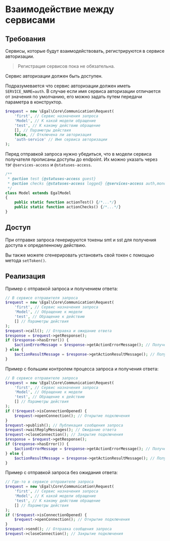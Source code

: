 # Взаимодействие между сервисами

## Требования

Сервисы, которые будут взаимодействовать, регистрируются в сервисе
авторизации.

> Регистрация сервисов пока не обязательна.
<!-- Так нужна или нет регистрация для сервисов? -->

Сервис авторизации должен быть доступен.

Подразумевается что сервис авторизации должен иметь `SERVICE_NAME=auth`. 
В случае если имя сервиса авторизации отличается от значения по умолчанию, его можно задать путем
передачи параметра в конструктор.

```php
$request = new \Egal\Core\Communication\Request(
    'first', // Сервис назначения запроса
    'Model', // К какой модели обращение
    'test', // К какому действию обращение
    [], // Параметры действия
    false, // Отключена ли авторизация
    'auth-service' // Имя сервиса авторизации
);
```

Перед отправкой запроса нужно убедиться, что в модели сервиса получателя прописаны доступы до endpoint.
Их можно указать через тэг `@services-access` и `@statuses-access`.

```php
/**
 * @action test {@statuses-access guest}
 * @action checks {@statuses-access logged} {@services-access auth,monolit}
 */
class Model extends EgalModel
{
    public static function actionTest() {/*...*/}
    public static function actionChecks() {/*...*/}
}
```

## Доступ

При отправке запроса генерируются токены smt и sst для получения доступа к определенному действию.

Вы также можете сгенерировать установить свой токен с помощью метода `setToken()`.

## Реализация

Пример с отправкой запроса и получением ответа:

```php
// В сервисе отправителя запроса
$request = new \Egal\Core\Communication\Request(
    'first', // Сервис назначения запроса
    'Model', // Обращение к модели
    'test', // Обращение к действию
    [] // Параметры действия
);
$request->call(); // Отправка и ожидание ответа
$response = $request->getResponse();
if ($response->hasError()) {
    $actionErrorMessage = $response->getActionErrorMessage(); // Получение сообщения ошибки
} else {
    $actionResultMessage = $response->getActionResultMessage(); // Получение сообщения результата выполнения действия
}
```

Пример с большим контролем процесса запроса и получения ответа:

```php
// В сервисе отправителе запроса
$request = new \Egal\Core\Communication\Request(
    'first', // Сервис назначения запроса
    'Model', // Обращение к модели
    'test', // Обращение к действию
    [] // Параметры действия
);
if (!$request->isConnectionOpened) {
    $request->openConnection(); // Открытие подключения
}
$request->publish(); // Публикация сообщения запроса
$request->waitReplyMessages(); // Ожидание ответа
$request->closeConnection(); // Закрытие подключения
$response = $request->getResponse();
if ($response->hasError()) {
    $actionErrorMessage = $response->getActionErrorMessage(); // Получение сообщения ошибки
} else {
    $actionResultMessage = $response->getActionResultMessage(); // Получение сообщения результата выполнения действия
}
```

Пример с отправкой запроса без ожидания ответа:

```php
// Где-то в сервисе отправителе запроса
$request = new \Egal\Core\Communication\Request(
    'first', // Сервис назначения запроса
    'Model', // К какой модели обращение
    'test', // К какому действию обращение
    [] // Параметры действия
);
if (!$request->isConnectionOpened) {
    $request->openConnection(); // Открытие подключения
}
$request->send(); // Отправка сообщения запроса
$request->closeConnection(); // Закрытие подключения
```
